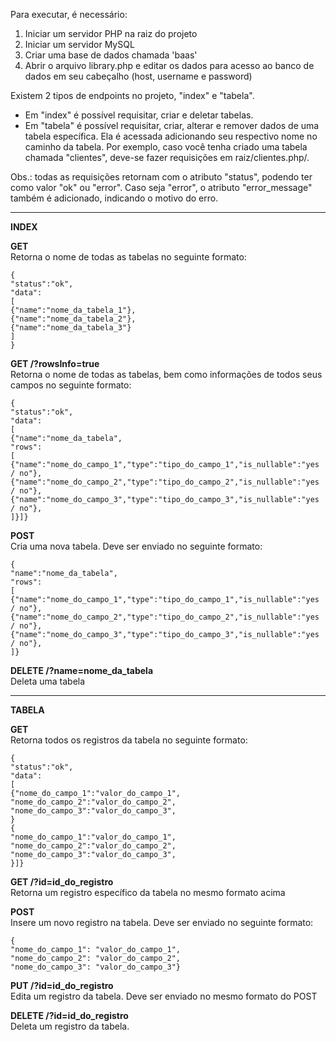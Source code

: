 Para executar, é necessário:

1. Iniciar um servidor PHP na raiz do projeto
2. Iniciar um servidor MySQL
3. Criar uma base de dados chamada 'baas'
4. Abrir o arquivo library.php e editar os dados para acesso ao banco de dados em seu cabeçalho (host, username e password)

Existem 2 tipos de endpoints no projeto, "index" e "tabela".

* Em "index" é possível requisitar, criar e deletar tabelas.
* Em "tabela" é possível requisitar, criar, alterar e remover dados de uma tabela específica. Ela é acessada adicionando seu respectivo nome no caminho da tabela.
Por exemplo, caso você tenha criado uma tabela chamada "clientes", deve-se fazer requisições em raiz/clientes.php/.

Obs.: todas as requisições retornam com o atributo "status", podendo ter como valor "ok" ou "error". Caso seja "error", o atributo "error_message"
também é adicionado, indicando o motivo do erro.

-----------------------------------------

**INDEX**

**GET**<br>
Retorna o nome de todas as tabelas no seguinte formato:

`{`<br>
`"status":"ok",`<br>
`"data":`<br>
`[`<br>
`{"name":"nome_da_tabela_1"},`<br>
`{"name":"nome_da_tabela_2"},`<br>
`{"name":"nome_da_tabela_3"}`<br>
`]`<br>
`}`<br>

**GET /?rowsInfo=true**<br>
Retorna o nome de todas as tabelas, bem como informações de todos seus campos no seguinte formato:

`{`<br>
`"status":"ok",`<br>
`"data":`<br>
`[`<br>
`{"name":"nome_da_tabela",`<br>
`"rows":`<br>
`[`<br>
`{"name":"nome_do_campo_1","type":"tipo_do_campo_1","is_nullable":"yes / no"},`<br>
`{"name":"nome_do_campo_2","type":"tipo_do_campo_2","is_nullable":"yes / no"},`<br>
`{"name":"nome_do_campo_3","type":"tipo_do_campo_3","is_nullable":"yes / no"},`<br>
`]}]}`

**POST**<br>
Cria uma nova tabela. Deve ser enviado no seguinte formato:

`{`<br>
`"name":"nome_da_tabela",`<br>
`"rows":`<br>
`[`<br>
`{"name":"nome_do_campo_1","type":"tipo_do_campo_1","is_nullable":"yes / no"},`<br>
`{"name":"nome_do_campo_2","type":"tipo_do_campo_2","is_nullable":"yes / no"},`<br>
`{"name":"nome_do_campo_3","type":"tipo_do_campo_3","is_nullable":"yes / no"},`<br>
`]}`<br>

**DELETE /?name=nome_da_tabela**<br>
Deleta uma tabela

-----------------------------------------

**TABELA**

**GET**<br>
Retorna todos os registros da tabela no seguinte formato:

`{`<br>
`"status":"ok",`<br>
`"data":`<br>
`[`<br>
`{"nome_do_campo_1":"valor_do_campo_1",`<br>
`"nome_do_campo_2":"valor_do_campo_2",`<br>
`"nome_do_campo_3":"valor_do_campo_3",`<br>
`}`<br>
`{`<br>
`"nome_do_campo_1":"valor_do_campo_1",`<br>
`"nome_do_campo_2":"valor_do_campo_2",`<br>
`"nome_do_campo_3":"valor_do_campo_3",`<br>
`}]}`<br>

**GET /?id=id_do_registro**<br>
Retorna um registro específico da tabela no mesmo formato acima

**POST**<br>
Insere um novo registro na tabela. Deve ser enviado no seguinte formato:

`{`<br>
`"nome_do_campo_1": "valor_do_campo_1",`<br>
`"nome_do_campo_2": "valor_do_campo_2",`<br>
`"nome_do_campo_3": "valor_do_campo_3"}`<br>

**PUT /?id=id_do_registro**<br>
Edita um registro da tabela. Deve ser enviado no mesmo formato do POST

**DELETE /?id=id_do_registro**<br>
Deleta um registro da tabela.
